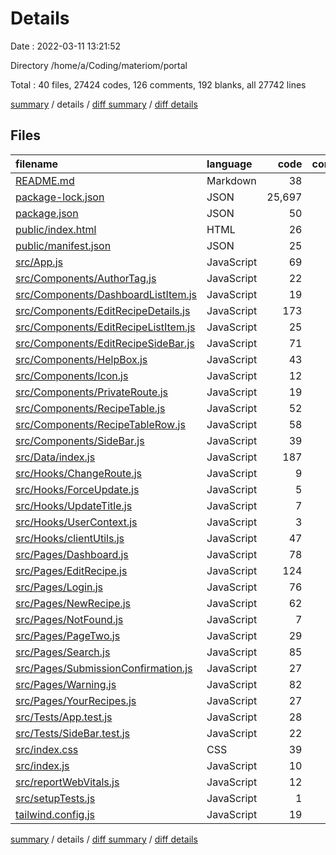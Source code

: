 # Details

Date : 2022-03-11 13:21:52

Directory /home/a/Coding/materiom/portal

Total : 40 files,  27424 codes, 126 comments, 192 blanks, all 27742 lines

[summary](results.md) / details / [diff summary](diff.md) / [diff details](diff-details.md)

## Files
| filename | language | code | comment | blank | total |
| :--- | :--- | ---: | ---: | ---: | ---: |
| [README.md](/README.md) | Markdown | 38 | 0 | 33 | 71 |
| [package-lock.json](/package-lock.json) | JSON | 25,697 | 0 | 1 | 25,698 |
| [package.json](/package.json) | JSON | 50 | 0 | 1 | 51 |
| [public/index.html](/public/index.html) | HTML | 26 | 23 | 1 | 50 |
| [public/manifest.json](/public/manifest.json) | JSON | 25 | 0 | 1 | 26 |
| [src/App.js](/src/App.js) | JavaScript | 69 | 15 | 11 | 95 |
| [src/Components/AuthorTag.js](/src/Components/AuthorTag.js) | JavaScript | 22 | 0 | 4 | 26 |
| [src/Components/DashboardListItem.js](/src/Components/DashboardListItem.js) | JavaScript | 19 | 2 | 2 | 23 |
| [src/Components/EditRecipeDetails.js](/src/Components/EditRecipeDetails.js) | JavaScript | 173 | 3 | 9 | 185 |
| [src/Components/EditRecipeListItem.js](/src/Components/EditRecipeListItem.js) | JavaScript | 25 | 2 | 3 | 30 |
| [src/Components/EditRecipeSideBar.js](/src/Components/EditRecipeSideBar.js) | JavaScript | 71 | 1 | 2 | 74 |
| [src/Components/HelpBox.js](/src/Components/HelpBox.js) | JavaScript | 43 | 1 | 4 | 48 |
| [src/Components/Icon.js](/src/Components/Icon.js) | JavaScript | 12 | 1 | 1 | 14 |
| [src/Components/PrivateRoute.js](/src/Components/PrivateRoute.js) | JavaScript | 19 | 3 | 2 | 24 |
| [src/Components/RecipeTable.js](/src/Components/RecipeTable.js) | JavaScript | 52 | 4 | 6 | 62 |
| [src/Components/RecipeTableRow.js](/src/Components/RecipeTableRow.js) | JavaScript | 58 | 2 | 3 | 63 |
| [src/Components/SideBar.js](/src/Components/SideBar.js) | JavaScript | 39 | 1 | 2 | 42 |
| [src/Data/index.js](/src/Data/index.js) | JavaScript | 187 | 0 | 1 | 188 |
| [src/Hooks/ChangeRoute.js](/src/Hooks/ChangeRoute.js) | JavaScript | 9 | 2 | 3 | 14 |
| [src/Hooks/ForceUpdate.js](/src/Hooks/ForceUpdate.js) | JavaScript | 5 | 0 | 1 | 6 |
| [src/Hooks/UpdateTitle.js](/src/Hooks/UpdateTitle.js) | JavaScript | 7 | 1 | 4 | 12 |
| [src/Hooks/UserContext.js](/src/Hooks/UserContext.js) | JavaScript | 3 | 1 | 2 | 6 |
| [src/Hooks/clientUtils.js](/src/Hooks/clientUtils.js) | JavaScript | 47 | 3 | 6 | 56 |
| [src/Pages/Dashboard.js](/src/Pages/Dashboard.js) | JavaScript | 78 | 3 | 5 | 86 |
| [src/Pages/EditRecipe.js](/src/Pages/EditRecipe.js) | JavaScript | 124 | 12 | 7 | 143 |
| [src/Pages/Login.js](/src/Pages/Login.js) | JavaScript | 76 | 8 | 6 | 90 |
| [src/Pages/NewRecipe.js](/src/Pages/NewRecipe.js) | JavaScript | 62 | 3 | 10 | 75 |
| [src/Pages/NotFound.js](/src/Pages/NotFound.js) | JavaScript | 7 | 0 | 1 | 8 |
| [src/Pages/PageTwo.js](/src/Pages/PageTwo.js) | JavaScript | 29 | 1 | 5 | 35 |
| [src/Pages/Search.js](/src/Pages/Search.js) | JavaScript | 85 | 4 | 10 | 99 |
| [src/Pages/SubmissionConfirmation.js](/src/Pages/SubmissionConfirmation.js) | JavaScript | 27 | 1 | 2 | 30 |
| [src/Pages/Warning.js](/src/Pages/Warning.js) | JavaScript | 82 | 3 | 4 | 89 |
| [src/Pages/YourRecipes.js](/src/Pages/YourRecipes.js) | JavaScript | 27 | 4 | 9 | 40 |
| [src/Tests/App.test.js](/src/Tests/App.test.js) | JavaScript | 28 | 12 | 9 | 49 |
| [src/Tests/SideBar.test.js](/src/Tests/SideBar.test.js) | JavaScript | 22 | 1 | 4 | 27 |
| [src/index.css](/src/index.css) | CSS | 39 | 0 | 10 | 49 |
| [src/index.js](/src/index.js) | JavaScript | 10 | 5 | 3 | 18 |
| [src/reportWebVitals.js](/src/reportWebVitals.js) | JavaScript | 12 | 0 | 2 | 14 |
| [src/setupTests.js](/src/setupTests.js) | JavaScript | 1 | 4 | 1 | 6 |
| [tailwind.config.js](/tailwind.config.js) | JavaScript | 19 | 0 | 1 | 20 |

[summary](results.md) / details / [diff summary](diff.md) / [diff details](diff-details.md)